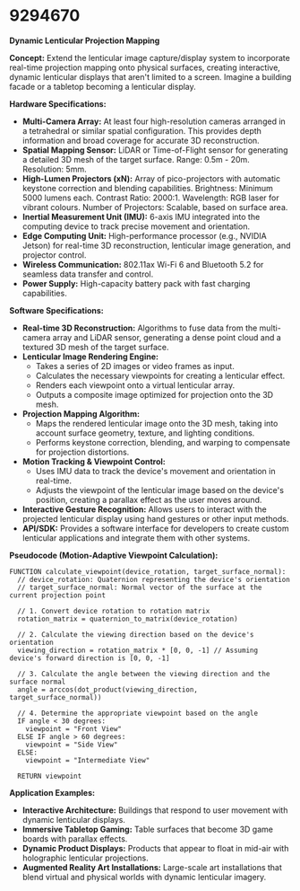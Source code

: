 # 9294670

**Dynamic Lenticular Projection Mapping**

**Concept:** Extend the lenticular image capture/display system to incorporate real-time projection mapping onto physical surfaces, creating interactive, dynamic lenticular displays that aren't limited to a screen. Imagine a building facade or a tabletop becoming a lenticular display.

**Hardware Specifications:**

*   **Multi-Camera Array:**  At least four high-resolution cameras arranged in a tetrahedral or similar spatial configuration. This provides depth information and broad coverage for accurate 3D reconstruction.
*   **Spatial Mapping Sensor:** LiDAR or Time-of-Flight sensor for generating a detailed 3D mesh of the target surface.  Range: 0.5m - 20m. Resolution: 5mm.
*   **High-Lumen Projectors (xN):**  Array of pico-projectors with automatic keystone correction and blending capabilities.  Brightness: Minimum 5000 lumens each. Contrast Ratio: 2000:1.  Wavelength: RGB laser for vibrant colours. Number of Projectors: Scalable, based on surface area.
*   **Inertial Measurement Unit (IMU):**  6-axis IMU integrated into the computing device to track precise movement and orientation.
*   **Edge Computing Unit:** High-performance processor (e.g., NVIDIA Jetson) for real-time 3D reconstruction, lenticular image generation, and projector control.
*   **Wireless Communication:** 802.11ax Wi-Fi 6 and Bluetooth 5.2 for seamless data transfer and control.
*   **Power Supply:** High-capacity battery pack with fast charging capabilities.

**Software Specifications:**

*   **Real-time 3D Reconstruction:** Algorithms to fuse data from the multi-camera array and LiDAR sensor, generating a dense point cloud and a textured 3D mesh of the target surface.
*   **Lenticular Image Rendering Engine:**
    *   Takes a series of 2D images or video frames as input.
    *   Calculates the necessary viewpoints for creating a lenticular effect.
    *   Renders each viewpoint onto a virtual lenticular array.
    *   Outputs a composite image optimized for projection onto the 3D mesh.
*   **Projection Mapping Algorithm:**
    *   Maps the rendered lenticular image onto the 3D mesh, taking into account surface geometry, texture, and lighting conditions.
    *   Performs keystone correction, blending, and warping to compensate for projection distortions.
*   **Motion Tracking & Viewpoint Control:**
    *   Uses IMU data to track the device's movement and orientation in real-time.
    *   Adjusts the viewpoint of the lenticular image based on the device's position, creating a parallax effect as the user moves around.
*   **Interactive Gesture Recognition:**  Allows users to interact with the projected lenticular display using hand gestures or other input methods.
*   **API/SDK:**  Provides a software interface for developers to create custom lenticular applications and integrate them with other systems.

**Pseudocode (Motion-Adaptive Viewpoint Calculation):**

```
FUNCTION calculate_viewpoint(device_rotation, target_surface_normal):
  // device_rotation: Quaternion representing the device's orientation
  // target_surface_normal: Normal vector of the surface at the current projection point

  // 1. Convert device rotation to rotation matrix
  rotation_matrix = quaternion_to_matrix(device_rotation)

  // 2. Calculate the viewing direction based on the device's orientation
  viewing_direction = rotation_matrix * [0, 0, -1] // Assuming device's forward direction is [0, 0, -1]

  // 3. Calculate the angle between the viewing direction and the surface normal
  angle = arccos(dot_product(viewing_direction, target_surface_normal))

  // 4. Determine the appropriate viewpoint based on the angle
  IF angle < 30 degrees:
    viewpoint = "Front View"
  ELSE IF angle > 60 degrees:
    viewpoint = "Side View"
  ELSE:
    viewpoint = "Intermediate View"

  RETURN viewpoint
```

**Application Examples:**

*   **Interactive Architecture:** Buildings that respond to user movement with dynamic lenticular displays.
*   **Immersive Tabletop Gaming:** Table surfaces that become 3D game boards with parallax effects.
*   **Dynamic Product Displays:** Products that appear to float in mid-air with holographic lenticular projections.
*   **Augmented Reality Art Installations:** Large-scale art installations that blend virtual and physical worlds with dynamic lenticular imagery.